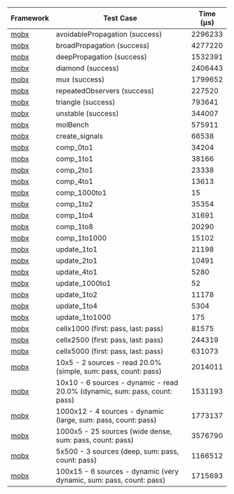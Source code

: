 | Framework | Test Case | Time (μs) |
| --- | --- | --- |
| [mobx](https://github.com/mobxjs/mobx.dart) | avoidablePropagation (success) | 2296233 |
| [mobx](https://github.com/mobxjs/mobx.dart) | broadPropagation (success) | 4277220 |
| [mobx](https://github.com/mobxjs/mobx.dart) | deepPropagation (success) | 1532391 |
| [mobx](https://github.com/mobxjs/mobx.dart) | diamond (success) | 2406443 |
| [mobx](https://github.com/mobxjs/mobx.dart) | mux (success) | 1799652 |
| [mobx](https://github.com/mobxjs/mobx.dart) | repeatedObservers (success) | 227520 |
| [mobx](https://github.com/mobxjs/mobx.dart) | triangle (success) | 793641 |
| [mobx](https://github.com/mobxjs/mobx.dart) | unstable (success) | 344007 |
| [mobx](https://github.com/mobxjs/mobx.dart) | molBench | 575911 |
| [mobx](https://github.com/mobxjs/mobx.dart) | create_signals | 66538 |
| [mobx](https://github.com/mobxjs/mobx.dart) | comp_0to1 | 34204 |
| [mobx](https://github.com/mobxjs/mobx.dart) | comp_1to1 | 38166 |
| [mobx](https://github.com/mobxjs/mobx.dart) | comp_2to1 | 23338 |
| [mobx](https://github.com/mobxjs/mobx.dart) | comp_4to1 | 13613 |
| [mobx](https://github.com/mobxjs/mobx.dart) | comp_1000to1 | 15 |
| [mobx](https://github.com/mobxjs/mobx.dart) | comp_1to2 | 35354 |
| [mobx](https://github.com/mobxjs/mobx.dart) | comp_1to4 | 31691 |
| [mobx](https://github.com/mobxjs/mobx.dart) | comp_1to8 | 20290 |
| [mobx](https://github.com/mobxjs/mobx.dart) | comp_1to1000 | 15102 |
| [mobx](https://github.com/mobxjs/mobx.dart) | update_1to1 | 21198 |
| [mobx](https://github.com/mobxjs/mobx.dart) | update_2to1 | 10491 |
| [mobx](https://github.com/mobxjs/mobx.dart) | update_4to1 | 5280 |
| [mobx](https://github.com/mobxjs/mobx.dart) | update_1000to1 | 52 |
| [mobx](https://github.com/mobxjs/mobx.dart) | update_1to2 | 11178 |
| [mobx](https://github.com/mobxjs/mobx.dart) | update_1to4 | 5304 |
| [mobx](https://github.com/mobxjs/mobx.dart) | update_1to1000 | 175 |
| [mobx](https://github.com/mobxjs/mobx.dart) | cellx1000 (first: pass, last: pass) | 81575 |
| [mobx](https://github.com/mobxjs/mobx.dart) | cellx2500 (first: pass, last: pass) | 244319 |
| [mobx](https://github.com/mobxjs/mobx.dart) | cellx5000 (first: pass, last: pass) | 631073 |
| [mobx](https://github.com/mobxjs/mobx.dart) | 10x5 - 2 sources - read 20.0% (simple, sum: pass, count: pass) | 2014011 |
| [mobx](https://github.com/mobxjs/mobx.dart) | 10x10 - 6 sources - dynamic - read 20.0% (dynamic, sum: pass, count: pass) | 1531193 |
| [mobx](https://github.com/mobxjs/mobx.dart) | 1000x12 - 4 sources - dynamic (large, sum: pass, count: pass) | 1773137 |
| [mobx](https://github.com/mobxjs/mobx.dart) | 1000x5 - 25 sources (wide dense, sum: pass, count: pass) | 3576790 |
| [mobx](https://github.com/mobxjs/mobx.dart) | 5x500 - 3 sources (deep, sum: pass, count: pass) | 1166512 |
| [mobx](https://github.com/mobxjs/mobx.dart) | 100x15 - 6 sources - dynamic (very dynamic, sum: pass, count: pass) | 1715693 |
